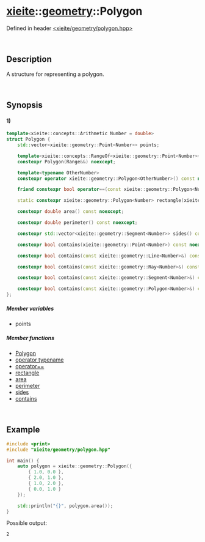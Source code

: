 # [xieite](../../xieite.md)\:\:[geometry](../../geometry.md)\:\:Polygon
Defined in header [<xieite/geometry/polygon.hpp>](../../../include/xieite/geometry/polygon.hpp)

&nbsp;

## Description
A structure for representing a polygon.

&nbsp;

## Synopsis
#### 1)
```cpp
template<xieite::concepts::Arithmetic Number = double>
struct Polygon {
    std::vector<xieite::geometry::Point<Number>> points;

    template<xieite::concepts::RangeOf<xieite::geometry::Point<Number>> Range = std::vector<xieite::geometry::Point<Number>>>
    constexpr Polygon(Range&&) noexcept;

    template<typename OtherNumber>
    constexpr operator xieite::geometry::Polygon<OtherNumber>() const noexcept;

    friend constexpr bool operator==(const xieite::geometry::Polygon<Number>&, const xieite::geometry::Polygon<Number>&) noexcept;

    static constexpr xieite::geometry::Polygon<Number> rectangle(xieite::geometry::Point<Number>, xieite::geometry::Point<Number>) noexcept;

    constexpr double area() const noexcept;

    constexpr double perimeter() const noexcept;

    constexpr std::vector<xieite::geometry::Segment<Number>> sides() const noexcept;

    constexpr bool contains(xieite::geometry::Point<Number>) const noexcept;

    constexpr bool contains(const xieite::geometry::Line<Number>&) const noexcept;

    constexpr bool contains(const xieite::geometry::Ray<Number>&) const noexcept;

    constexpr bool contains(const xieite::geometry::Segment<Number>&) const noexcept;

    constexpr bool contains(const xieite::geometry::Polygon<Number>&) const noexcept;
};
```
##### Member variables
- points
##### Member functions
- [Polygon](./structures/polygon/1/operators/constructor.md)
- [operator typename](./structures/polygon/1/operators/cast.md)
- [operator==](./structures/polygon/1/operators/equal.md)
- [rectangle](./structures/polygon/1/rectangle.md)
- [area](./structures/polygon/1/area.md)
- [perimeter](./structures/polygon/1/perimeter.md)
- [sides](./structures/polygon/1/sides.md)
- [contains](./structures/polygon/1/contains.md)

&nbsp;

## Example
```cpp
#include <print>
#include "xieite/geometry/polygon.hpp"

int main() {
    auto polygon = xieite::geometry::Polygon({
        { 1.0, 0.0 },
        { 2.0, 1.0 },
        { 1.0, 2.0 },
        { 0.0, 1.0 }
    });

    std::println("{}", polygon.area());
}
```
Possible output:
```
2
```
